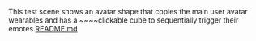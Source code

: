 This test scene shows an avatar shape that copies the main user avatar wearables and has a ~~~~clickable cube to sequentially trigger their emotes.[README.md](..%2F..%2FREADME.md)